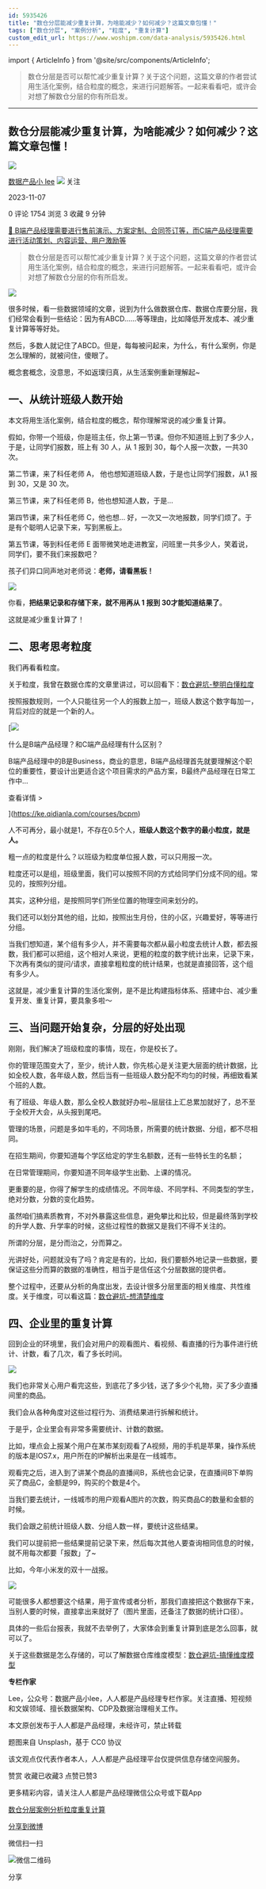 ```yaml
---
id: 5935426
title: "数仓分层能减少重复计算，为啥能减少？如何减少？这篇文章包懂！"
tags: ["数仓分层", "案例分析", "粒度", "重复计算"]
custom_edit_url: https://www.woshipm.com/data-analysis/5935426.html
---
```

import { ArticleInfo } from '@site/src/components/ArticleInfo';

<ArticleInfo
    author="数据产品小 lee"
    authorLink="https://www.woshipm.com/u/786110"
    published="2023-11-07"
    views={1754}
    comments={0}
    collects={3}
/>

> 数仓分层是否可以帮忙减少重复计算？关于这个问题，这篇文章的作者尝试用生活化案例，结合粒度的概念，来进行问题解答。一起来看看吧，或许会对想了解数仓分层的你有所启发。

---

## 数仓分层能减少重复计算，为啥能减少？如何减少？这篇文章包懂！

[![](https://static.woshipm.com/view/woshipm_api_def_20230529121337_2207.jpg?imageView2/1/w/72/h/72/q/100)](https://www.woshipm.com/u/786110)

[数据产品小 lee](https://www.woshipm.com/u/786110) ![](https://static.woshipm.com/tag/1121_1@2x.png) 关注

2023-11-07

0 评论 1754 浏览 3 收藏 9 分钟

[🔗 B端产品经理需要进行售前演示、方案定制、合同签订等，而C端产品经理需要进行活动策划、内容运营、用户激励等](https://ke.qidianla.com/courses/bcpm)

> 数仓分层是否可以帮忙减少重复计算？关于这个问题，这篇文章的作者尝试用生活化案例，结合粒度的概念，来进行问题解答。一起来看看吧，或许会对想了解数仓分层的你有所启发。

![](https://image.woshipm.com/2023/04/13/a66ce374-d9ee-11ed-bd74-00163e0b5ff3.jpg)

很多时候，看一些数据领域的文章，说到为什么做数据仓库、数据仓库要分层，我们经常会看到一些结论：因为有ABCD……等等理由，比如降低开发成本、减少重复计算等等好处。

然后，多数人就记住了ABCD。但是，每每被问起来，为什么，有什么案例，你是怎么理解的，就被问住，傻眼了。

概念套概念，没意思，不如返璞归真，从生活案例重新理解起~

## 一、从统计班级人数开始

本文将用生活化案例，结合粒度的概念，帮你理解常说的减少重复计算。

假如，你带一个班级，你是班主任，你上第一节课。但你不知道班上到了多少人，于是，让同学们报数，班上有 30 人，从 1 报到 30，每个人报一次数，一共30 次。

第二节课，来了科任老师 A， 他也想知道班级人数，于是也让同学们报数，从1 报到 30，又是 30 次。

第三节课，来了科任老师 B，他也想知道人数，于是…

第四节课，来了科任老师 C，他也想… 好，一次又一次地报数，同学们烦了。于是有个聪明人记录下来，写到黑板上。

第五节课，等到科任老师 E 面带微笑地走进教室，问班里一共多少人，笑着说，同学们，要不我们来报数吧？

孩子们异口同声地对老师说：**老师，请看黑板！**

![](https://image.woshipm.com/wp-files/2023/11/FhXXEX1RADNIBEI9JHiP.png)

你看，**把结果记录和存储下来，就不用再从 1 报到 30才能知道结果了**。

这就是减少重复计算了！

## 二、思考思考粒度

我们再看看粒度。

关于粒度，我曾在数据仓库的文章里讲过，可以回看下：[数仓避坑-整明白懂粒度](https://www.woshipm.com/data-analysis/4797649.html)

按照报数规则，一个人只能往另一个人的报数上加一，班级人数这个数字每加一，背后对应的就是一个新的人。

[![](https://image.woshipm.com/2023/07/27/6f50fd24-2c7f-11ee-875d-00163e0b5ff3.png)

什么是B端产品经理？和C端产品经理有什么区别？

B端产品经理中的B是Business，商业的意思，B端产品经理首先就要理解这个职位的重要性，要设计出更适合这个项目需求的产品方案，B最终产品经理在日常工作中...

查看详情 >

](https://ke.qidianla.com/courses/bcpm)

人不可再分，最小就是1，不存在0.5个人，**班级人数这个数字的最小粒度，就是人。**

粗一点的粒度是什么？以班级为粒度单位报人数，可以只用报一次。

粒度还可以是组，班级里面，我们可以按照不同的方式给同学们分成不同的组。常见的，按照列分组。

其实，这种分组，是按照同学们所坐位置的物理空间来划分的。

我们还可以划分其他的组，比如，按照出生月份，住的小区，兴趣爱好，等等进行分组。

当我们想知道，某个组有多少人，并不需要每次都从最小粒度去统计人数，都去报数，我们都可以把组，这个相对人来说，更粗的粒度的数字统计出来，记录下来， 下次再有类似的提问/请求，直接拿粗粒度的统计结果，也就是直接回答，这个组有多少人。

这就是，减少重复计算的生活化案例，是不是比构建指标体系、搭建中台、减少重复开发、重复计算，要具象多啦～

## 三、当问题开始复杂，分层的好处出现

刚刚，我们解决了班级粒度的事情，现在，你是校长了。

你的管理范围变大了，至少，统计人数，你先核心是关注更大层面的统计数据，比如全校人数，各年级人数，然后当有一些班级人数分配不均匀的时候，再细致看某个班的人数。

有了班级、年级人数，那么全校人数就好办啦~层层往上汇总累加就好了，总不至于全校开大会，从头报到尾吧。

管理的场景，问题是多如牛毛的，不同场景，所需要的统计数据、分组，都不尽相同。

在招生期间，你要知道每个学区给定的学生名额数，还有一些特长生的名额；

在日常管理期间，你要知道不同年级学生出勤、上课的情况。

更重要的是，你得了解学生的成绩情况。不同年级、不同学科、不同类型的学生，绝对分数，分数的变化趋势。

虽然咱们搞素质教育，不对外暴露这些信息，避免攀比和比较，但是最终落到学校的升学人数、升学率的时候，这些过程性的数据又是我们不得不关注的。

所谓的分层，是分而治之，分而算之。

光讲好处，问题就没有了吗？肯定是有的，比如，我们要额外地记录一些数据，要保证这些分而算的数据的准确性，相当于是信任这个分层数据的提供者。

整个过程中，还要从分析的角度出发，去设计很多分层里面的相关维度、共性维度。关于维度，可以看这篇：[数仓避坑-想清楚维度](https://www.woshipm.com/data-analysis/4918185.html)

## 四、企业里的重复计算

回到企业的环境里，我们会对用户的观看图片、看视频、看直播的行为事件进行统计、计数，看了几次，看了多长时间。

![](https://image.woshipm.com/wp-files/2023/11/iehVciRVj9NZYP8VR9Ee.png)

我们也非常关心用户看完这些，到底花了多少钱，送了多少个礼物，买了多少直播间里的商品。

我们会从各种角度对这些过程行为、消费结果进行拆解和统计。

于是乎，企业里会有非常多需要统计、计数的数据。

比如，埋点会上报某个用户在某市某刻观看了A视频，用的手机是苹果，操作系统的版本是IOS7.x，用户所在的IP解析出来是在一线城市。

观看完之后，进入到了讲某个商品的直播间B，系统也会记录，在直播间B下单购买了商品C，金额是99，购买的个数是4个。

当我们要去统计，一线城市的用户观看A图片的次数，购买商品C的数量和金额的时候。

我们会跟之前统计班级人数、分组人数一样，要统计这些结果。

我们可以提前把一些结果提前记录下来，然后每次其他人要查询相同信息的时候，就不用每次都要「报数」了~

比如，今年小米发的双十一战报。

![](https://image.woshipm.com/wp-files/2023/11/SKgVqKQuAhtniRpALbz9.jpeg)

可能很多人都想要这个结果，用于宣传或者分析，那我们直接把这个数据存下来，当别人要的时候，直接拿出来就好了（图片里面，还备注了数据的统计口径）。

具体的一些后台报表，我就不去举例了，大家体会到重复计算到底是怎么回事，就可以了。

关于这些数据是怎么存储的，可以了解数据仓库维度模型：[数仓避坑-搞懂维度模型](https://www.woshipm.com/data-analysis/4777213.html)

**专栏作家**

Lee，公众号：数据产品小lee，人人都是产品经理专栏作家。关注直播、短视频和文娱领域、擅长数据架构、CDP及数据治理相关工作。

本文原创发布于人人都是产品经理，未经许可，禁止转载

题图来自 Unsplash，基于 CC0 协议

该文观点仅代表作者本人，人人都是产品经理平台仅提供信息存储空间服务。

赞赏 收藏已收藏3 点赞已赞3

更多精彩内容，请关注人人都是产品经理微信公众号或下载App

[数仓分层](https://www.woshipm.com/tag/%e6%95%b0%e4%bb%93%e5%88%86%e5%b1%82)[案例分析](https://www.woshipm.com/tag/%e6%a1%88%e4%be%8b%e5%88%86%e6%9e%90)[粒度](https://www.woshipm.com/tag/%e7%b2%92%e5%ba%a6)[重复计算](https://www.woshipm.com/tag/%e9%87%8d%e5%a4%8d%e8%ae%a1%e7%ae%97)

[分享到微博](https://service.weibo.com/share/share.php?appkey=2775287854&title=数仓分层能减少重复计算，为啥能减少？如何减少？这篇文章包懂！&url=https://www.woshipm.com/data-analysis/5935426.html&pic=https://image.woshipm.com/2023/04/13/a66ce374-d9ee-11ed-bd74-00163e0b5ff3.jpg)

微信扫一扫

![微信二维码](https://api.pwmqr.com/qrcode/create/?url=https://www.woshipm.com/data-analysis/5935426.html)

分享